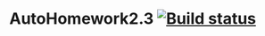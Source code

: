 # AutoHomework2.3 [![Build status](https://ci.appveyor.com/api/projects/status/ew0i95cnglsx29hg?svg=true)](https://ci.appveyor.com/project/AlexBaben/autohomework2-3-o36au)
